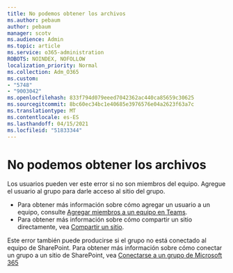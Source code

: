 ```yaml
---
title: No podemos obtener los archivos
ms.author: pebaum
author: pebaum
manager: scotv
ms.audience: Admin
ms.topic: article
ms.service: o365-administration
ROBOTS: NOINDEX, NOFOLLOW
localization_priority: Normal
ms.collection: Adm_O365
ms.custom:
- "5748"
- "9003042"
ms.openlocfilehash: 833f794d079eeed7042362ac440ca85659c30625
ms.sourcegitcommit: 8bc60ec34bc1e40685e3976576e04a2623f63a7c
ms.translationtype: MT
ms.contentlocale: es-ES
ms.lasthandoff: 04/15/2021
ms.locfileid: "51833344"
---
```

# <a name="we-cant-get-your-files"></a>No podemos obtener los archivos

Los usuarios pueden ver este error si no son miembros del equipo. Agregue el usuario al grupo para darle acceso al sitio del grupo.

- Para obtener más información sobre cómo agregar un usuario a un equipo, consulte [Agregar miembros a un equipo en Teams](https://support.office.com/article/add-people-to-a-team-aff2249d-b456-4bc3-81e7-52327b6b38e9).
- Para obtener más información sobre cómo compartir un sitio directamente, vea [Compartir un sitio](https://support.office.com/article/Share-a-site-958771A8-D041-4EB8-B51C-AFEA2EAE3658).

Este error también puede producirse si el grupo no está conectado al equipo de SharePoint. Para obtener más información sobre cómo conectar un grupo a un sitio de SharePoint, vea [Conectarse a un grupo de Microsoft 365](https://docs.microsoft.com/sharepoint/dev/transform/modernize-connect-to-office365-group)